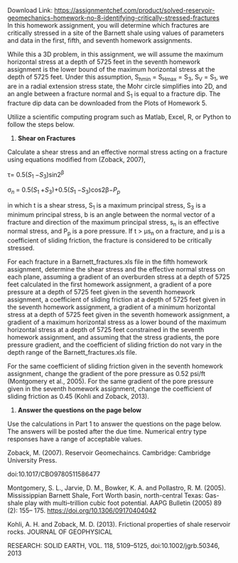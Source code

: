 Download Link: https://assignmentchef.com/product/solved-reservoir-geomechanics-homework-no-8-identifying-critically-stressed-fractures
<br>
In this homework assignment, you will determine which fractures are critically stressed in a site of the Barnett shale using values of parameters and data in the first, fifth, and seventh homework assignments.




While this a 3D problem, in this assignment, we will assume the maximum horizontal stress at a depth of 5725 feet in the seventh homework assignment is the lower bound of the maximum horizontal stress at the depth of 5725 feet. Under this assumption, S<sub>hmin</sub> = S<sub>Hmax</sub> = S<sub>3</sub>, S<sub>V</sub> = S<sub>1</sub>, we are in a radial extension stress state, the Mohr circle simplifies into 2D, and an angle between a fracture normal and S<sub>1</sub> is equal to a fracture dip. The fracture dip data can be downloaded from the Plots of Homework 5.




Utilize a scientific computing program such as Matlab, Excel, R, or Python to follow the steps below.




<ol>

 <li><strong> Shear on Fractures </strong></li>

</ol>




Calculate a shear stress and an effective normal stress acting on a fracture using equations modified from (Zoback, 2007),




τ= 0.5(<em>S</em><sub>1 </sub>−<em>S</em><sub>3</sub>)sin2<sup>β</sup>

σ<em><sub>n </sub></em>= 0.5(<em>S</em><sub>1 </sub>+<em>S</em><sub>3</sub>)+0.5(<em>S</em><sub>1 </sub>−<em>S</em><sub>3</sub>)cos2β−<em>P</em><em><sub>p</sub></em>




in which t is a shear stress, S<sub>1</sub> is a maximum principal stress, S<sub>3</sub> is a minimum principal stress, b is an angle between the normal vector of a fracture and direction of the maximum principal stress, s<sub>n</sub> is an effective normal stress, and P<sub>p</sub> is a pore pressure. If t &gt; µs<sub>n</sub> on a fracture, and µ is a coefficient of sliding friction, the fracture is considered to be critically stressed.




For each fracture in a Barnett_fractures.xls file in the fifth homework assignment, determine the shear stress and the effective normal stress on each plane, assuming a gradient of an overburden stress at a depth of 5725 feet calculated in the first homework assignment, a gradient of a pore pressure at a depth of 5725 feet given in the seventh homework assignment, a coefficient of sliding friction at a depth of 5725 feet given in the seventh homework assignment, a gradient of a minimum horizontal stress at a depth of 5725 feet given in the seventh homework assignment, a gradient of a maximum horizontal stress as a lower bound of the maximum horizontal stress at a depth of 5725 feet constrained in the seventh homework assignment, and assuming that the stress gradients, the pore pressure gradient, and the coefficient of sliding friction do not vary in the depth range of the Barnett_fractures.xls file.




For the same coefficient of sliding friction given in the seventh homework assignment, change the gradient of the pore pressure as 0.52 psi/ft (Montgomery et al., 2005). For the same gradient of the pore pressure given in the seventh homework assignment, change the coefficient of sliding friction as 0.45 (Kohli and Zoback, 2013).




<ol>

 <li><strong> Answer the questions on the page below </strong></li>

</ol>




Use the calculations in Part 1 to answer the questions on the page below. The answers will be posted after the due time. Numerical entry type responses have a range of acceptable values.







Zoback, M. (2007). Reservoir Geomechaincs. Cambridge: Cambridge University Press.

doi:10.1017/CBO9780511586477




Montgomery, S. L., Jarvie, D. M., Bowker, K. A. and Pollastro, R. M. (2005). Mississippian Barnett Shale, Fort Worth basin, north-central Texas: Gas-shale play with multi–trillion cubic foot potential. AAPG Bulletin (2005) 89 (2): 155– 175. https://doi.org/10.1306/09170404042




Kohli, A. H. and Zoback, M. D. (2013). Frictional properties of shale reservoir rocks. JOURNAL OF GEOPHYSICAL

RESEARCH: SOLID EARTH, VOL. 118, 5109–5125, doi:10.1002/jgrb.50346, 2013


